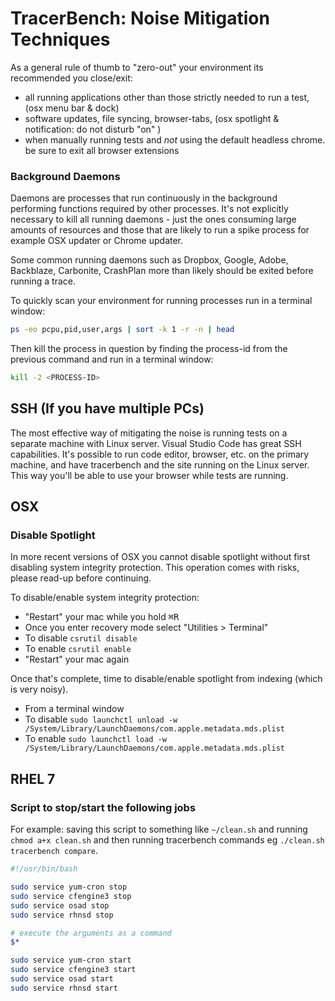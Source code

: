 # TracerBench: Noise Mitigation Techniques

As a general rule of thumb to "zero-out" your environment its recommended you close/exit:

- all running applications other than those strictly needed to run a test, (osx menu bar & dock)
- software updates, file syncing, browser-tabs, (osx spotlight & notification: do not disturb "on" )
- when manually running tests and _not_ using the default headless chrome. be sure to exit all browser extensions

### Background Daemons
Daemons are processes that run continuously in the background performing functions required by other processes. It's not explicitly necessary to kill all running daemons - just the ones consuming large amounts of resources and those that are likely to run a spike process for example OSX updater or Chrome updater.

Some common running daemons such as Dropbox, Google, Adobe, Backblaze, Carbonite, CrashPlan more than likely should be exited before running a trace. 

To quickly scan your environment for running processes run in a terminal window:
```sh
ps -eo pcpu,pid,user,args | sort -k 1 -r -n | head
```

Then kill the process in question by finding the process-id from the previous command and run in a terminal window:
```sh
kill -2 <PROCESS-ID>
```

## SSH (If you have multiple PCs)
The most effective way of mitigating the noise is running tests on a separate machine with Linux server.
Visual Studio Code has great SSH capabilities. 
It's possible to run code editor, browser, etc. on the primary machine, and have tracerbench and the site running on the Linux server.
This way you'll be able to use your browser while tests are running.

## OSX
### Disable Spotlight
In more recent versions of OSX you cannot disable spotlight without first disabling system integrity protection. This operation comes with risks, please read-up before continuing.

To disable/enable system integrity protection:

- "Restart" your mac while you hold <kbd>⌘</kbd><kbd>R</kbd>
- Once you enter recovery mode select "Utilities > Terminal"
- To disable `csrutil disable`
- To enable `csrutil enable`
- "Restart" your mac again


Once that's complete, time to disable/enable spotlight from indexing (which is very noisy).

- From a terminal window
- To disable `sudo launchctl unload -w /System/Library/LaunchDaemons/com.apple.metadata.mds.plist`
- To enable `sudo launchctl load -w /System/Library/LaunchDaemons/com.apple.metadata.mds.plist`


## RHEL 7
### Script to stop/start the following jobs
For example: saving this script to something like `~/clean.sh` and running `chmod a+x clean.sh` and then running tracerbench commands eg `./clean.sh tracerbench compare`.

```sh
#!/usr/bin/bash

sudo service yum-cron stop
sudo service cfengine3 stop
sudo service osad stop
sudo service rhnsd stop

# execute the arguments as a command
$*

sudo service yum-cron start
sudo service cfengine3 start
sudo service osad start
sudo service rhnsd start
```
